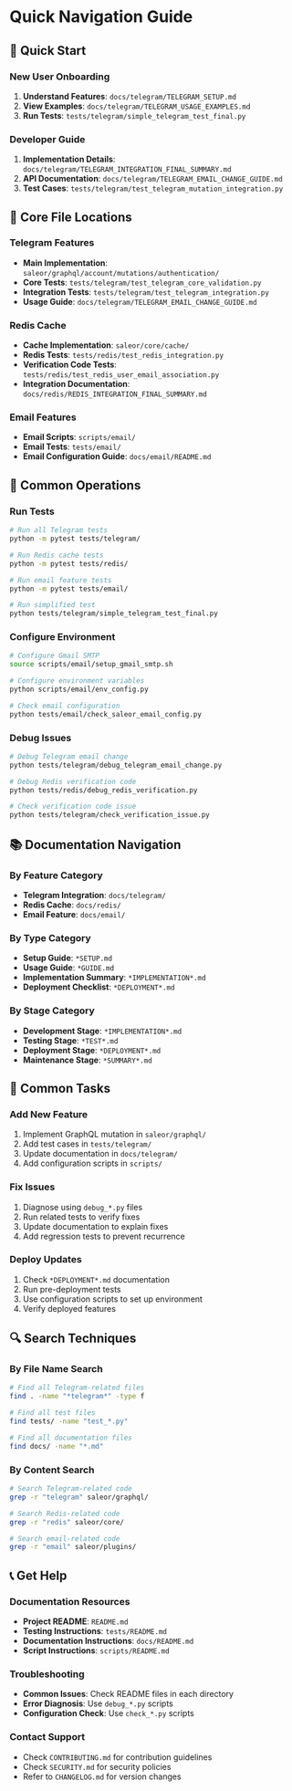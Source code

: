 # Quick Navigation Guide

## 🚀 Quick Start

### New User Onboarding

1. **Understand Features**: `docs/telegram/TELEGRAM_SETUP.md`
2. **View Examples**: `docs/telegram/TELEGRAM_USAGE_EXAMPLES.md`
3. **Run Tests**: `tests/telegram/simple_telegram_test_final.py`

### Developer Guide

1. **Implementation Details**: `docs/telegram/TELEGRAM_INTEGRATION_FINAL_SUMMARY.md`
2. **API Documentation**: `docs/telegram/TELEGRAM_EMAIL_CHANGE_GUIDE.md`
3. **Test Cases**: `tests/telegram/test_telegram_mutation_integration.py`

## 📁 Core File Locations

### Telegram Features

- **Main Implementation**: `saleor/graphql/account/mutations/authentication/`
- **Core Tests**: `tests/telegram/test_telegram_core_validation.py`
- **Integration Tests**: `tests/telegram/test_telegram_integration.py`
- **Usage Guide**: `docs/telegram/TELEGRAM_EMAIL_CHANGE_GUIDE.md`

### Redis Cache

- **Cache Implementation**: `saleor/core/cache/`
- **Redis Tests**: `tests/redis/test_redis_integration.py`
- **Verification Code Tests**: `tests/redis/test_redis_user_email_association.py`
- **Integration Documentation**: `docs/redis/REDIS_INTEGRATION_FINAL_SUMMARY.md`

### Email Features

- **Email Scripts**: `scripts/email/`
- **Email Tests**: `tests/email/`
- **Email Configuration Guide**: `docs/email/README.md`

## 🔧 Common Operations

### Run Tests

```bash
# Run all Telegram tests
python -m pytest tests/telegram/

# Run Redis cache tests
python -m pytest tests/redis/

# Run email feature tests
python -m pytest tests/email/

# Run simplified test
python tests/telegram/simple_telegram_test_final.py
```

### Configure Environment

```bash
# Configure Gmail SMTP
source scripts/email/setup_gmail_smtp.sh

# Configure environment variables
python scripts/email/env_config.py

# Check email configuration
python tests/email/check_saleor_email_config.py
```

### Debug Issues

```bash
# Debug Telegram email change
python tests/telegram/debug_telegram_email_change.py

# Debug Redis verification code
python tests/redis/debug_redis_verification.py

# Check verification code issue
python tests/telegram/check_verification_issue.py
```

## 📚 Documentation Navigation

### By Feature Category

- **Telegram Integration**: `docs/telegram/`
- **Redis Cache**: `docs/redis/`
- **Email Feature**: `docs/email/`

### By Type Category

- **Setup Guide**: `*SETUP.md`
- **Usage Guide**: `*GUIDE.md`
- **Implementation Summary**: `*IMPLEMENTATION*.md`
- **Deployment Checklist**: `*DEPLOYMENT*.md`

### By Stage Category

- **Development Stage**: `*IMPLEMENTATION*.md`
- **Testing Stage**: `*TEST*.md`
- **Deployment Stage**: `*DEPLOYMENT*.md`
- **Maintenance Stage**: `*SUMMARY*.md`

## 🎯 Common Tasks

### Add New Feature

1. Implement GraphQL mutation in `saleor/graphql/`
2. Add test cases in `tests/telegram/`
3. Update documentation in `docs/telegram/`
4. Add configuration scripts in `scripts/`

### Fix Issues

1. Diagnose using `debug_*.py` files
2. Run related tests to verify fixes
3. Update documentation to explain fixes
4. Add regression tests to prevent recurrence

### Deploy Updates

1. Check `*DEPLOYMENT*.md` documentation
2. Run pre-deployment tests
3. Use configuration scripts to set up environment
4. Verify deployed features

## 🔍 Search Techniques

### By File Name Search

```bash
# Find all Telegram-related files
find . -name "*telegram*" -type f

# Find all test files
find tests/ -name "test_*.py"

# Find all documentation files
find docs/ -name "*.md"
```

### By Content Search

```bash
# Search Telegram-related code
grep -r "telegram" saleor/graphql/

# Search Redis-related code
grep -r "redis" saleor/core/

# Search email-related code
grep -r "email" saleor/plugins/
```

## 📞 Get Help

### Documentation Resources

- **Project README**: `README.md`
- **Testing Instructions**: `tests/README.md`
- **Documentation Instructions**: `docs/README.md`
- **Script Instructions**: `scripts/README.md`

### Troubleshooting

- **Common Issues**: Check README files in each directory
- **Error Diagnosis**: Use `debug_*.py` scripts
- **Configuration Check**: Use `check_*.py` scripts

### Contact Support

- Check `CONTRIBUTING.md` for contribution guidelines
- Check `SECURITY.md` for security policies
- Refer to `CHANGELOG.md` for version changes
